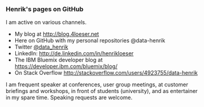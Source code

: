 ### Henrik's pages on GitHub
I am active on various channels.
* My blog at http://blog.4loeser.net
* Here on GitHub with my personal repositories @data-henrik
* Twitter [@data_henrik](https://twitter.com/data_henrik)
* LinkedIn: http://de.linkedin.com/in/henrikloeser
* The IBM Bluemix developer blog at https://developer.ibm.com/bluemix/blog/
* On Stack Overflow http://stackoverflow.com/users/4923755/data-henrik

I am frequent speaker at conferences, user group meetings, at customer briefings and workshops, in front of students (university), and as entertainer in my spare time. Speaking requests are welcome.
